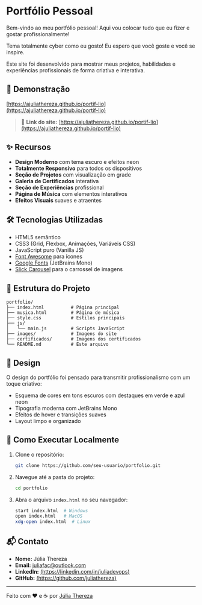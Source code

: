 # Portfólio Pessoal
Bem-vindo ao meu portfólio pessoal!
Aqui vou colocar tudo que eu fizer e gostar profissionalmente!

Tema totalmente cyber como eu gosto! Eu espero que você goste e você se inspire.



 Este site foi desenvolvido para mostrar meus projetos, habilidades e experiências profissionais de forma criativa e interativa.

## 🚀 Demonstração

[https://ajuliathereza.github.io/portif-lio](https://ajuliathereza.github.io/portif-lio)

> 🔗 **Link do site:** [https://ajuliathereza.github.io/portif-lio](https://ajuliathereza.github.io/portif-lio)

## ✨ Recursos

- **Design Moderno** com tema escuro e efeitos neon
- **Totalmente Responsivo** para todos os dispositivos
- **Seção de Projetos** com visualização em grade
- **Galeria de Certificados** interativa
- **Seção de Experiências** profissional
- **Página de Música** com elementos interativos
- **Efeitos Visuais** suaves e atraentes

## 🛠️ Tecnologias Utilizadas

- HTML5 semântico
- CSS3 (Grid, Flexbox, Animações, Variáveis CSS)
- JavaScript puro (Vanilla JS)
- [Font Awesome](https://fontawesome.com/) para ícones
- [Google Fonts](https://fonts.google.com/) (JetBrains Mono)
- [Slick Carousel](https://kenwheeler.github.io/slick/) para o carrossel de imagens

## 📁 Estrutura do Projeto

```
portfolio/
├── index.html          # Página principal
├── musica.html         # Página de música
├── style.css           # Estilos principais
├── js/
│   └── main.js         # Scripts JavaScript
├── images/             # Imagens do site
├── certificados/       # Imagens dos certificados
└── README.md           # Este arquivo
```

## 🎨 Design

O design do portfólio foi pensado para transmitir profissionalismo com um toque criativo:

- Esquema de cores em tons escuros com destaques em verde e azul neon
- Tipografia moderna com JetBrains Mono
- Efeitos de hover e transições suaves
- Layout limpo e organizado

## 🚀 Como Executar Localmente

1. Clone o repositório:
   ```bash
   git clone https://github.com/seu-usuario/portfolio.git
   ```

2. Navegue até a pasta do projeto:
   ```bash
   cd portfolio
   ```

3. Abra o arquivo `index.html` no seu navegador:
   ```bash
   start index.html  # Windows
   open index.html   # MacOS
   xdg-open index.html  # Linux
   ```


## 📬 Contato

- **Nome:** Júlia Thereza
- **Email:** juliafac@outlook.com
- **LinkedIn:** [(https://linkedin.com/in/juliadevops)](https://linkedin.com/in/juliadevops)
- **GitHub:** [(https://github.com/juliathereza)](https://github.com/juliathereza)

---

Feito com ❤️ e ☕ por [Júlia Thereza](https://github.com/juliathereza)
